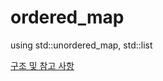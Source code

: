 # ordered_map 
using std::unordered_map, std::list 

[구조 및 참고 사항](https://www.notion.so/stppp/Ordered_Map-5c54ad75c93c45da9df5ac6ab585a80e)
